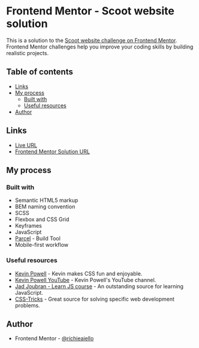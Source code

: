# Frontend Mentor - Scoot website solution

This is a solution to the [Scoot website challenge on Frontend Mentor](https://www.frontendmentor.io/challenges/scoot-multipage-website-N76alNPRJ). Frontend Mentor challenges help you improve your coding skills by building realistic projects. 

## Table of contents

- [Links](#links)
- [My process](#my-process)
  - [Built with](#built-with)
  - [Useful resources](#useful-resources)
- [Author](#author)

## Links

- [Live URL](https://main--scoot-website-richaiello.netlify.app/)
- [Frontend Mentor Solution URL](https://your-solution-url.com)

## My process

### Built with

- Semantic HTML5 markup
- BEM naming convention
- SCSS
- Flexbox and CSS Grid
- Keyframes
- JavaScript
- [Parcel](https://parceljs.org/) - Build Tool
- Mobile-first workflow

### Useful resources

- [Kevin Powell](https://www.kevinpowell.co/) - Kevin makes CSS fun and enjoyable.
- [Kevin Powell YouTube](https://www.youtube.com/kepowob) - Kevin Powell's YouTube channel.
- [Jad Joubran - Learn JS course](https://learnjavascript.online/) - An outstanding source for learning JavaScript.
- [CSS-Tricks](https://css-tricks.com/) - Great source for solving specific web development problems.

## Author

- Frontend Mentor - [@richieaiello](https://www.frontendmentor.io/profile/richieAiello)

